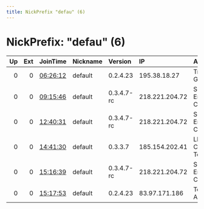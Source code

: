 ```yaml
---
title: NickPrefix "defau" (6)
---
```


# NickPrefix: "defau" (6)

|   Up |   Ext | JoinTime                                                                                            | Nickname   | Version    | IP             | AS                                    | CC   |   ORp |   Dirp | OS      | Contact   |   eFamMembers |
|-----:|------:|:----------------------------------------------------------------------------------------------------|:-----------|:-----------|:---------------|:--------------------------------------|:-----|------:|-------:|:--------|:----------|--------------:|
|    0 |     0 | [06:26:12](https://metrics.torproject.org/rs.html#details/4C8F61F5AE42DCCAFCF88BA63EE90B1AC918353C) | default    | 0.2.4.23   | 195.38.18.27   | TriLogiC Group, Ltd.                  | ua   |   443 |   9030 | Windows | None      |             1 |
|    0 |     0 | [09:15:46](https://metrics.torproject.org/rs.html#details/851F74A70A10E1A49065CF40D5C65F63DFF8F15E) | default    | 0.3.4.7-rc | 218.221.204.72 | So-net Entertainment Corporation      | jp   | 48591 |      0 | Windows | None      |             1 |
|    0 |     0 | [12:40:31](https://metrics.torproject.org/rs.html#details/2E17D4DE6BFC32E9241E1F58329287C3BC197340) | default    | 0.3.4.7-rc | 218.221.204.72 | So-net Entertainment Corporation      | jp   | 48591 |      0 | Windows | None      |             1 |
|    0 |     0 | [14:41:30](https://metrics.torproject.org/rs.html#details/B49AA2FEC27DE1B1458643EFC0D1F4FA66F34C98) | default    | 0.3.3.7    | 185.154.202.41 | LLC Modern Communication Technologies | ru   |   443 |   9030 | Windows | None      |             1 |
|    0 |     0 | [15:16:39](https://metrics.torproject.org/rs.html#details/8F47260143C764F6C362EA7A3DD69CAA15D8679D) | default    | 0.3.4.7-rc | 218.221.204.72 | So-net Entertainment Corporation      | jp   | 48591 |      0 | Windows | None      |             1 |
|    0 |     0 | [15:17:53](https://metrics.torproject.org/rs.html#details/E250FA337644AF9302B763F2161A97B70CB6711E) | default    | 0.2.4.23   | 83.97.171.186  | Telecable de Asturias,SA              | es   |   443 |   9030 | Windows | None      |             1 |
